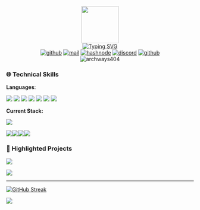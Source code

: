 <div id="header" align="center">
  <img src="https://media2.giphy.com/media/42veFaIwEoPETh9gNB/200w.webp?cid=ecf05e47jrwl0bn2ml70lt91xc1ndjyczzboe7zmedtrmfzr&ep=v1_stickers_search&rid=200w.webp&ct=s" width="100"/>
</div>
<div id="header" align="center">
    <a href="https://git.io/typing-svg"><img src="https://readme-typing-svg.demolab.com?font=Jetbrains+mono&weight=700&size=24&pause=1000&color=F79123&center=true&vCenter=true&random=false&width=435&lines=https%3A%2F%2Fgithub.com%2Farchways404" alt="Typing SVG" /></a>
</div>

<div id="header" align="center">
  <a href='https://github.com/archways404/' target="_blank"><img alt='github' src='https://img.shields.io/badge/GITHUB-100000?style=for-the-badge&logo=GITHUB&logoColor=FFFFFF&labelColor=000000&color=000000'/></a>
  <a href='mailto:archways@gmx.us' target="_blank"><img alt='mail' src='https://img.shields.io/badge/EMAIL-100000?style=for-the-badge&logo=PROTONMAIL&logoColor=5A00F4&labelColor=000000&color=000000'/></a>
  <a href='https://archways404.hashnode.dev/' target="_blank"><img alt='hashnode' src='https://img.shields.io/badge/BLOG-100000?style=for-the-badge&logo=hashnode&logoColor=3F86DD&labelColor=000000&color=000000'/></a>
  <a href='https://discord.gg/2UrUh5SQxz' target="_blank"><img alt='discord' src='https://img.shields.io/badge/DISCORD-100000?style=for-the-badge&logo=DISCORD&logoColor=10C7C4&labelColor=000000&color=000000'/></a>
  <a href='https://github.com/404-Company-Not-Found-LLC' target="_blank"><img alt='github' src='https://img.shields.io/badge/ORG-100000?style=for-the-badge&logo=GITHUB&logoColor=FFFFFF&labelColor=000000&color=000000'/></a>
</div>
<div id="header" align="center">
   <img src="https://komarev.com/ghpvc/?username=archways404&base=3732&label=Visitors&color=020202&style=for-the-badge" alt="archways404" />
</div>

### 🌐 Technical Skills
**Languages**:

![](https://img.shields.io/badge/JavaScript-22272e?style=for-the-badge&logo=JavaScript&logoColor=F7FF00&labelColor=22272e&color=22272e)
![](https://img.shields.io/badge/Rust-100000?style=for-the-badge&logo=Rust&logoColor=FDA500&labelColor=22272e&color=22272e)
![](https://img.shields.io/badge/Python-100000?style=for-the-badge&logo=Python&logoColor=00FF00&labelColor=22272e&color=22272e)
![](https://img.shields.io/badge/C++-100000?style=for-the-badge&logo=Cplusplus&logoColor=00FFF2&labelColor=22272e&color=22272e)
![](https://img.shields.io/badge/Java-100000?style=for-the-badge&logo=Oracle&logoColor=FF0000&labelColor=22272e&color=22272e)
![](https://img.shields.io/badge/PHP-100000?style=for-the-badge&logo=PHP&logoColor=00EAFF&labelColor=22272e&color=22272e)
![](https://img.shields.io/badge/LUA-100000?style=for-the-badge&logo=LUA&logoColor=FF00C8&labelColor=22272e&color=22272e)

**Current Stack:**

![](https://img.shields.io/badge/MERN-100000?style=for-the-badge&logo=monster&logoColor=2BFF00&labelColor=22272e&color=22272e)

![](https://img.shields.io/badge/Mongodb-100000?style=for-the-badge&logo=mongodb&logoColor=2BFF00&labelColor=22272e&color=22272e)![](https://img.shields.io/badge/expressJS-100000?style=for-the-badge&logo=express&logoColor=2BFF00&labelColor=22272e&color=22272e)![](https://img.shields.io/badge/react-100000?style=for-the-badge&logo=react&logoColor=0C9AFF&labelColor=22272e&color=22272e)![](https://img.shields.io/badge/nodejs-100000?style=for-the-badge&logo=node.js&logoColor=2BFF00&labelColor=22272e&color=22272e)


### 🚀 Highlighted Projects 

[![](https://img.shields.io/badge/Modern_Primula-100000?style=for-the-badge&logo=monster&logoColor=FD7014&labelColor=22272e&color=22272e)](https://github.com/archways404/ModernPrimulaApp/)

[![](https://img.shields.io/badge/archways404.dev-100000?style=for-the-badge&logo=arc&logoColor=FF0000&labelColor=22272e&color=22272e)](https://archways404.dev/)


--- 

[![GitHub Streak](http://github-readme-streak-stats.herokuapp.com?user=archways404&theme=transparent&hide_border=true&border_radius=0&date_format=j%20M%5B%20Y%5D&card_width=550&sideNums=EBE14E&fire=EB951D&stroke=EBE14E&ring=EB951D&dates=EBE14E&sideLabels=EBE52D&currStreakNum=EB951D&currStreakLabel=EB951D)](https://git.io/streak-stats)

[![](https://visitcount.itsvg.in/api?id=archways404&label=Unique%20Visitors&icon=2&pretty=true)](https://visitcount.itsvg.in)

